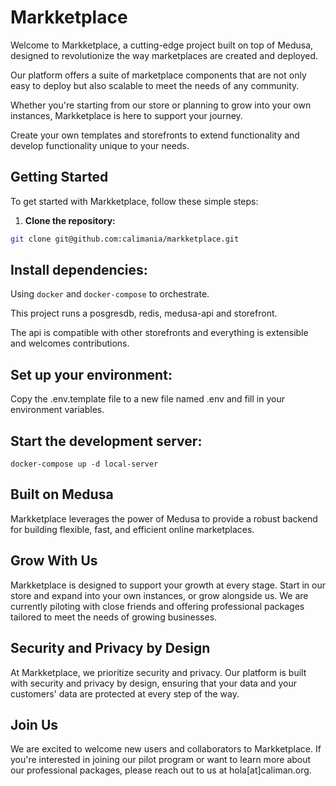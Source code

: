 # Markketplace

Welcome to Markketplace, a cutting-edge project built on top of Medusa, designed to revolutionize the way marketplaces are created and deployed.

Our platform offers a suite of marketplace components that are not only easy to deploy but also scalable to meet the needs of any community.

Whether you're starting from our store or planning to grow into your own instances, Markketplace is here to support your journey.

Create your own templates and storefronts to extend functionality and develop functionality unique to your needs.

## Getting Started

To get started with Markketplace, follow these simple steps:

1. **Clone the repository:**

```bash
git clone git@github.com:calimania/markketplace.git
```

## Install dependencies:

Using `docker` and `docker-compose` to orchestrate.

This project runs a posgresdb, redis, medusa-api and storefront.

The api is compatible with other storefronts and everything is extensible and welcomes contributions.

## Set up your environment:

Copy the .env.template file to a new file named .env and fill in your environment variables.

## Start the development server:

```
docker-compose up -d local-server
```

## Built on Medusa

Markketplace leverages the power of Medusa to provide a robust backend for building flexible, fast, and efficient online marketplaces.

## Grow With Us

Markketplace is designed to support your growth at every stage. Start in our store and expand into your own instances, or grow alongside us. We are currently piloting with close friends and offering professional packages tailored to meet the needs of growing businesses.

## Security and Privacy by Design

At Markketplace, we prioritize security and privacy. Our platform is built with security and privacy by design, ensuring that your data and your customers' data are protected at every step of the way.

## Join Us

We are excited to welcome new users and collaborators to Markketplace. If you're interested in joining our pilot program or want to learn more about our professional packages, please reach out to us at hola[at]caliman.org.
